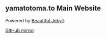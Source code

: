 ## yamatotoma.to Main Website

Powered by [Beautiful Jekyll](https://github.com/daattali/beautiful-jekyll).

[GitHub mirror](https://github.com/yametetomete/poweris.moe).
